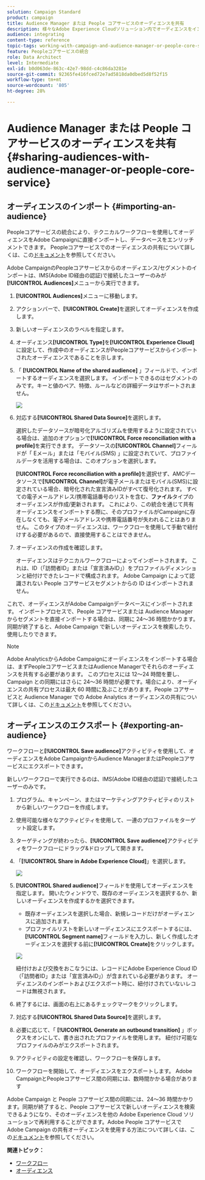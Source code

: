 ```yaml
---
solution: Campaign Standard
product: campaign
title: Audience Manager または People コアサービスのオーディエンスを共有
description: 様々なAdobe Experience Cloudソリューション内でオーディエンスをインポートまたはエクスポートする方法を説明します。
audience: integrating
content-type: reference
topic-tags: working-with-campaign-and-audience-manager-or-people-core-service
feature: Peopleコアサービスの統合
role: Data Architect
level: Intermediate
exl-id: b0d063de-863c-42e7-98dd-c4c86da3281e
source-git-commit: 92365fe416fced72e7ad5818da0dbed5d8f52f15
workflow-type: tm+mt
source-wordcount: '805'
ht-degree: 28%

---
```


# Audience Manager または People コアサービスのオーディエンスを共有{#sharing-audiences-with-audience-manager-or-people-core-service}

## オーディエンスのインポート {#importing-an-audience}

Peopleコアサービスの統合により、テクニカルワークフローを使用してオーディエンスをAdobe Campaignに直接インポートし、データベースをエンリッチメントできます。 Peopleコアサービスでのオーディエンスの共有について詳しくは、この[ドキュメント](https://experienceleague.adobe.com/docs/analytics/components/segmentation/segmentation-workflow/seg-publish.html?lang=ja)を参照してください。

Adobe CampaignのPeopleコアサービスからのオーディエンス/セグメントのインポートは、IMS(Adobe ID経由の認証)で接続したユーザーのみが&#x200B;**[!UICONTROL Audiences]**&#x200B;メニューから実行できます。

1. **[!UICONTROL Audiences]**&#x200B;メニューに移動します。
1. アクションバーで、**[!UICONTROL Create]**&#x200B;を選択してオーディエンスを作成します。
1. 新しいオーディエンスのラベルを指定します。
1. オーディエンス&#x200B;**[!UICONTROL Type]**&#x200B;を&#x200B;**[!UICONTROL Experience Cloud]**&#x200B;に設定して、作成中のオーディエンスがPeopleコアサービスからインポートされたオーディエンスであることを示します。
1. 「 **[!UICONTROL Name of the shared audience]** 」フィールドで、インポートするオーディエンスを選択します。 インポートできるのはセグメントのみです。キーと値のペア、特徴、ルールなどの詳細データはサポートされません。

   ![](assets/aam_import_audience.png)

1. 対応する&#x200B;**[!UICONTROL Shared Data Source]**&#x200B;を選択します。

   選択したデータソースが暗号化アルゴリズムを使用するように設定されている場合は、追加のオプションで&#x200B;**[!UICONTROL Force reconciliation with a profile]**&#x200B;を実行できます。 データソースの&#x200B;**[!UICONTROL Channel]**&#x200B;フィールドが「 Eメール」または「モバイル(SMS) 」に設定されていて、プロファイルデータを活用する場合は、このオプションを選択します。

   **[!UICONTROL Force reconciliation with a profile]**&#x200B;を選択せず、AMCデータソースで&#x200B;**[!UICONTROL Channel]**&#x200B;が電子メールまたはモバイル(SMS)に設定されている場合、暗号化された宣言済みIDがすべて復号化されます。 すべての電子メールアドレス/携帯電話番号のリストを含む、**ファイル**&#x200B;タイプのオーディエンスが作成/更新されます。 これにより、この統合を通じて共有オーディエンスをインポートする際に、そのプロファイルがCampaignに存在しなくても、電子メールアドレスや携帯電話番号が失われることはありません。 このタイプのオーディエンスは、ワークフローを使用して手動で紐付けする必要があるので、直接使用することはできません。

1. オーディエンスの作成を確認します。

   オーディエンスはテクニカルワークフローによってインポートされます。 これは、ID（「訪問者ID」または「宣言済みID」）をプロファイルディメンションと紐付けできたレコードで構成されます。 Adobe Campaign によって認識されない People コアサービスセグメントからの ID はインポートされません。

これで、オーディエンスがAdobe Campaignデータベースにインポートされます。 インポートプロセスで、People コアサービスまたは Audience Manager からセグメントを直接インポートする場合は、同期に 24～36 時間かかります。同期が終了すると、Adobe Campaign で新しいオーディエンスを検索したり、使用したりできます。

>[!NOTE]
>
>Adobe AnalyticsからAdobe Campaignにオーディエンスをインポートする場合は、まずPeopleコアサービスまたはAudience Managerでそれらのオーディエンスを共有する必要があります。 このプロセスには 12～24 時間を要し、Campaign との同期にはさらに 24～36 時間が必要です。場合により、オーディエンスの共有プロセスは最大 60 時間に及ぶことがあります。People コアサービスと Audience Manager での Adobe Analytics オーディエンスの共有について詳しくは、この[ドキュメント](https://experienceleague.adobe.com/docs/analytics/components/segmentation/segmentation-workflow/seg-publish.html)を参照してください。

## オーディエンスのエクスポート {#exporting-an-audience}

ワークフローと&#x200B;**[!UICONTROL Save audience]**&#x200B;アクティビティを使用して、オーディエンスをAdobe CampaignからAudience ManagerまたはPeopleコアサービスにエクスポートできます。

新しいワークフローで実行できるのは、IMS(Adobe ID経由の認証)で接続したユーザーのみです。

1. プログラム、キャンペーン、またはマーケティングアクティビティのリストから新しいワークフローを作成します。
1. 使用可能な様々なアクティビティを使用して、一連のプロファイルをターゲット設定します。
1. ターゲティングが終わったら、**[!UICONTROL Save audience]**&#x200B;アクティビティをワークフローにドラッグ&amp;ドロップして開きます。
1. 「**[!UICONTROL Share in Adobe Experience Cloud]**」を選択します。

   ![](assets/aam_save_audience_activity.png)

1. **[!UICONTROL Shared audience]**&#x200B;フィールドを使用してオーディエンスを指定します。 開いたウィンドウで、既存のオーディエンスを選択するか、新しいオーディエンスを作成するかを選択できます。

   * 既存オーディエンスを選択した場合、新規レコードだけがオーディエンスに追加されます。
   * プロファイルリストを新しいオーディエンスにエクスポートするには、**[!UICONTROL Segment name]**&#x200B;フィールドを入力し、新しく作成したオーディエンスを選択する前に&#x200B;**[!UICONTROL Create]**&#x200B;をクリックします。

   ![](assets/aam_save_audience_segment_picker.png)

   紐付けおよび交換をおこなうには、レコードにAdobe Experience Cloud ID（「訪問者ID」または「宣言済みID」）が含まれている必要があります。 オーディエンスのインポートおよびエクスポート時に、紐付けされていないレコードは無視されます。

1. 終了するには、画面の右上にあるチェックマークをクリックします。
1. 対応する&#x200B;**[!UICONTROL Shared Data Source]**&#x200B;を選択します。
1. 必要に応じて、「 **[!UICONTROL Generate an outbound transition]** 」ボックスをオンにして、書き出されたプロファイルを使用します。 紐付け可能なプロファイルのみがエクスポートされます。
1. アクティビティの設定を確認し、ワークフローを保存します。
1. ワークフローを開始して、オーディエンスをエクスポートします。 Adobe CampaignとPeopleコアサービス間の同期には、数時間かかる場合があります

Adobe Campaign と People コアサービス間の同期には、24～36 時間かかります。同期が終了すると、People コアサービスで新しいオーディエンスを検索できるようになり、そのオーディエンスを他の Adobe Experience Cloud ソリューションで再利用することができます。Adobe People コアサービスで Adobe Campaign の共有オーディエンスを使用する方法について詳しくは、この[ドキュメント](https://experienceleague.adobe.com/docs/core-services/interface/audiences/t-audience-create.html)を参照してください。

**関連トピック：**

* [ワークフロー](../../automating/using/get-started-workflows.md)
* [オーディエンス](../../audiences/using/about-audiences.md)

